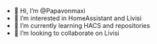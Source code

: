 - 👋 Hi, I’m @Papavonmaxi
- 👀 I’m interested in HomeAssistant and Livisi
- 🌱 I’m currently learning HACS and repositories
- 💞️ I’m looking to collaborate on Livisi

<!---
Papavonmaxi/Papavonmaxi is a ✨ special ✨ repository because its `README.md` (this file) appears on your GitHub profile.
You can click the Preview link to take a look at your changes.
--->
